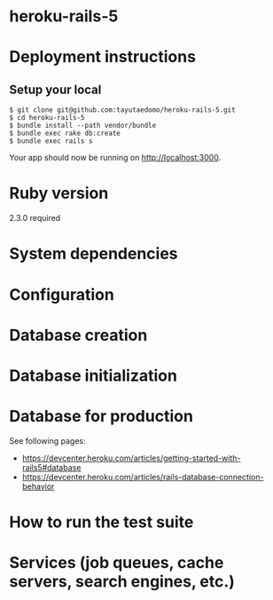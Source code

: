 # heroku-rails-5

# Deployment instructions
## Setup your local
```
$ git clone git@github.com:tayutaedomo/heroku-rails-5.git
$ cd heroku-rails-5
$ bundle install --path vendor/bundle
$ bundle exec rake db:create
$ bundle exec rails s
```

Your app should now be running on [http://localhost:3000](http://localhost:3000).

# Ruby version
2.3.0 required

# System dependencies

# Configuration

# Database creation

# Database initialization

# Database for production
See following pages:  
- https://devcenter.heroku.com/articles/getting-started-with-rails5#database
- https://devcenter.heroku.com/articles/rails-database-connection-behavior

# How to run the test suite

# Services (job queues, cache servers, search engines, etc.)

